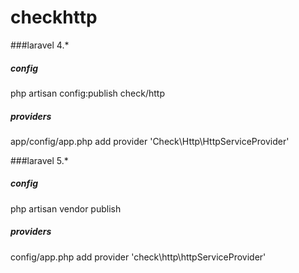 # checkhttp

###laravel 4.*

##### config
php artisan config:publish check/http

##### providers
app/config/app.php add provider 'Check\Http\HttpServiceProvider'

###laravel 5.*

##### config
php artisan vendor publish

##### providers
config/app.php add provider 'check\http\httpServiceProvider'

